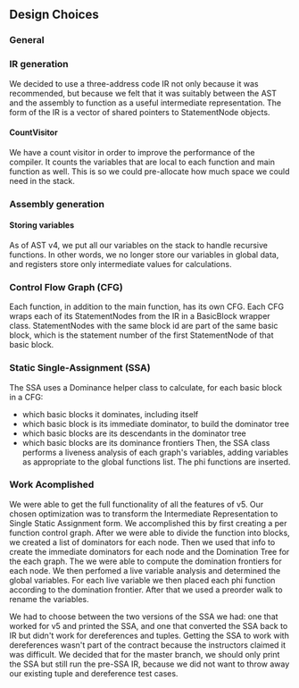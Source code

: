 ## Design Choices

### General

### IR generation
We decided to use a three-address code IR not only because it was recommended, but because we felt that it was suitably between the AST and the assembly to function as a useful intermediate representation.  The form of the IR is a vector of shared pointers to StatementNode objects.

#### CountVisitor
We have a count visitor in order to improve the performance of the compiler. It counts the variables that are local to each function and main function as well. This is so we could pre-allocate how much space we could need in the stack.  

### Assembly generation

#### Storing variables
As of AST v4, we put all our variables on the stack to handle recursive functions.  In other words, we no longer store our variables in global data, and registers store only intermediate values for calculations.

### Control Flow Graph (CFG)
Each function, in addition to the main function, has its own CFG.  Each CFG wraps each of its StatementNodes from the IR in a BasicBlock wrapper class.  StatementNodes with the same block id are part of the same basic block, which is the statement number of the first StatementNode of that basic block.

### Static Single-Assignment (SSA)
The SSA uses a Dominance helper class to calculate, for each basic block in a CFG:
* which basic blocks it dominates, including itself
* which basic block is its immediate dominator, to build the dominator tree
* which basic blocks are its descendants in the dominator tree
* which basic blocks are its dominance frontiers
Then, the SSA class performs a liveness analysis of each graph's variables, adding variables as appropriate to the global functions list.  The phi functions are inserted.

### Work Acomplished
We were able to get the full functionality of all the features of v5. Our chosen optimization was to transform the Intermediate Representation to Single Static Assignment form. We accomplished this by first creating a per function control graph. After we were able to divide the function into blocks, we created a list of dominators for each node. Then we used that info to create the immediate dominators for each node and the Domination Tree for the each graph. The we were able to compute the domination frontiers for each node. We then perfomed a live variable analysis and determined the global variables. For each live variable we then placed each phi function according to the domination frontier. After that we used a preorder walk to rename the variables.

We had to choose between the two versions of the SSA we had: one that worked for v5 and printed the SSA, and one that converted the SSA back to IR but didn't work for dereferences and tuples.  Getting the SSA to work with dereferences wasn't part of the contract because the instructors claimed it was difficult.
We decided that for the master branch, we should only print the SSA but still run the pre-SSA IR, because we did not want to throw away our existing tuple and dereference test cases.
